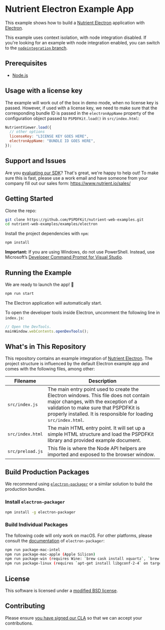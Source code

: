 # Nutrient Electron Example App

This example shows how to build a [Nutrient Electron](https://www.nutrient.io/electron/) application with
[Electron](https://electronjs.org/).

This example uses context isolation, with node integration disabled. If you're looking for an example with node integration enabled, you can switch to the [`nodeintegration` branch](https://github.com/PSPDFKit/pspdfkit-electron-example/tree/nodeintegration).

## Prerequisites

- [Node.js](http://nodejs.org/)

## Usage with a license key

The example will work out of the box in demo mode, when no license key is passed. However, if used with a license key, we need to make sure that the corresponding bundle ID is passed in the `electronAppName` property of the configuration object passed to `PSPDFKit.load()` in `src/index.html`:

```js
NutrientViewer.load({
  // other options
  licenseKey: "LICENSE KEY GOES HERE",
  electronAppName: "BUNDLE ID GOES HERE",
});
```

## Support and Issues

Are you [evaluating our SDK](https://www.nutrient.io/try/)? That's great, we're happy to help out! To make sure this is fast, please use a work email and have someone from your company fill out our sales form: https://www.nutrient.io/sales/

## Getting Started

Clone the repo:

```bash
git clone https://github.com/PSPDFKit/nutrient-web-examples.git
cd nutrient-web-examples/examples/electron
```

Install the project dependencies with `npm`:

```bash
npm install
```

**Important:** If you are using Windows, do not use PowerShell. Instead, use Microsoft’s [Developer Command Prompt for Visual Studio](https://docs.microsoft.com/en-us/dotnet/framework/tools/developer-command-prompt-for-vs).

## Running the Example

We are ready to launch the app! 🎉

```bash
npm run start
```

The Electron application will automatically start.

To open the developer tools inside Electron, uncomment the following line in `index.js`:

```js
// Open the DevTools.
mainWindow.webContents.openDevTools();
```

## What's in This Repository

This repository contains an example integration of [Nutrient Electron](https://www.nutrient.io/electron). The project structure is influenced by the default Electron example app and comes with the following files, among other:

| Filename         | Description                                                                                                                                                                                                                              |
| ---------------- | ---------------------------------------------------------------------------------------------------------------------------------------------------------------------------------------------------------------------------------------- |
| `src/index.js`   | The main entry point used to create the Electron windows. This file does not contain major changes, with the exception of a validation to make sure that PSPDFKit is properly installed. It is responsible for loading `src/index.html`. |
| `src/index.html` | The main HTML entry point. It will set up a simple HTML structure and load the PSPDFKit library and provided example document.                                                                                                           |
| `src/preload.js` | This file is where the Node API helpers are imported and exposed to the browser window.                                                                                                                                                  |

## Build Production Packages

We recommend using [`electron-packager`](https://github.com/electron-userland/electron-packager) or a similar solution to build the production bundles.

### Install `electron-packager`

```bash
npm install -g electron-packager
```

### Build Individual Packages

The following code will only work on macOS. For other platforms, please consult the [documentation](https://github.com/electron-userland/electron-packager#electron-packager) of `electron-packager`:

```bash
npm run package-mac-intel
npm run package-mac-apple (Apple Silicon)
npm run package-win (requires Wine: `brew cask install xquartz`, `brew install wine`)
npm run package-linux (requires `apt-get install libgconf-2-4` on target Linux)
```

## License

This software is licensed under a [modified BSD license](LICENSE).

## Contributing

Please ensure
[you have signed our CLA](https://www.nutrient.io/guides/web/current/miscellaneous/contributing/) so that we can
accept your contributions.
